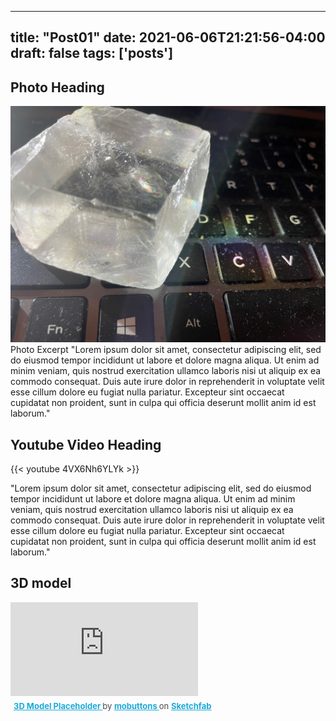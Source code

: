 
---
title: "Post01"
date: 2021-06-06T21:21:56-04:00
draft: false
tags: ['posts']
---

## Photo Heading

![Page Photo Title](images/05.jpg)
Photo Excerpt
"Lorem ipsum dolor sit amet, consectetur adipiscing elit, sed do eiusmod tempor incididunt ut labore et dolore magna aliqua. Ut enim ad minim veniam, quis nostrud exercitation ullamco laboris nisi ut aliquip ex ea commodo consequat. Duis aute irure dolor in reprehenderit in voluptate velit esse cillum dolore eu fugiat nulla pariatur. Excepteur sint occaecat cupidatat non proident, sunt in culpa qui officia deserunt mollit anim id est laborum."

## Youtube Video Heading
{{< youtube 4VX6Nh6YLYk >}}

"Lorem ipsum dolor sit amet, consectetur adipiscing elit, sed do eiusmod tempor incididunt ut labore et dolore magna aliqua. Ut enim ad minim veniam, quis nostrud exercitation ullamco laboris nisi ut aliquip ex ea commodo consequat. Duis aute irure dolor in reprehenderit in voluptate velit esse cillum dolore eu fugiat nulla pariatur. Excepteur sint occaecat cupidatat non proident, sunt in culpa qui officia deserunt mollit anim id est laborum."



 ## 3D model 

<div class="sketchfab-embed-wrapper"> <iframe title="3D Model Placeholder" frameborder="0" allowfullscreen mozallowfullscreen="true" webkitallowfullscreen="true" allow="fullscreen; autoplay; vr" xr-spatial-tracking execution-while-out-of-viewport execution-while-not-rendered web-share src="https://sketchfab.com/models/26752d49c0f24045a214e9bd0d7a1df2/embed"> </iframe> <p style="font-size: 13px; font-weight: normal; margin: 5px; color: #4A4A4A;"> <a href="https://sketchfab.com/3d-models/3d-model-placeholder-26752d49c0f24045a214e9bd0d7a1df2?utm_medium=embed&utm_campaign=share-popup&utm_content=26752d49c0f24045a214e9bd0d7a1df2" target="_blank" style="font-weight: bold; color: #1CAAD9;"> 3D Model Placeholder </a> by <a href="https://sketchfab.com/mobuttons?utm_medium=embed&utm_campaign=share-popup&utm_content=26752d49c0f24045a214e9bd0d7a1df2" target="_blank" style="font-weight: bold; color: #1CAAD9;"> mobuttons </a> on <a href="https://sketchfab.com?utm_medium=embed&utm_campaign=share-popup&utm_content=26752d49c0f24045a214e9bd0d7a1df2" target="_blank" style="font-weight: bold; color: #1CAAD9;">Sketchfab</a></p></div>

